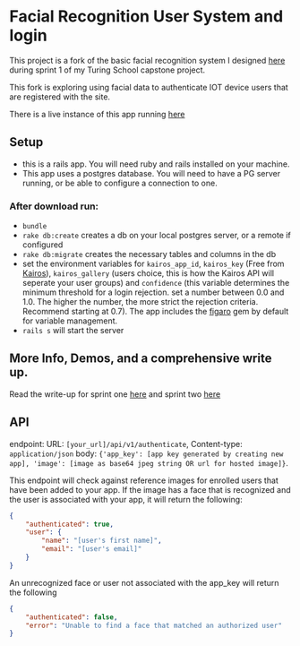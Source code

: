 
# Facial Recognition User System and login
This project is a fork of the basic facial recognition system I designed [here](https://github.com/jwpincus/facial-login-standalone) during sprint 1 of my Turing School capstone project.

This fork is exploring using facial data to authenticate IOT device users that are registered with the site.

There is a live instance of this app running [here](https://re-cognizer.herokuapp.com/)
## Setup
+ this is a rails app. You will need ruby and rails installed on your machine.
+ This app uses a postgres database. You will need to have a PG server running, or be able to configure a connection to one.
### After download run:
+ `bundle`
+ `rake db:create` creates a db on your local postgres server, or a remote if configured
+ `rake db:migrate` creates the necessary tables and columns in the db
+ set the environment variables for `kairos_app_id`, `kairos_key` (Free from [Kairos](http://www.kairos.com)), `kairos_gallery` (users choice, this is how the Kairos API will seperate your user groups) and `confidence` (this variable determines the minimum threshold for a login rejection. set a number between 0.0 and 1.0. The higher the number, the more strict the rejection criteria. Recommend starting at 0.7). The app includes the [figaro](https://github.com/laserlemon/figaro) gem by default for variable management. 
+ `rails s` will start the server

## More Info, Demos, and a comprehensive write up.
Read the write-up for sprint one [here](https://medium.com/@Jwpincus/i-made-a-thing-facial-recognition-e694bc1ac8c8) and sprint two [here](https://medium.com/@Jwpincus/i-made-a-thing-c9635139db32)

## API
endpoint:
 URL: `[your_url]/api/v1/authenticate`,
 Content-type: `application/json`
 body: `{'app_key': [app key generated by creating new app], 'image': [image as base64 jpeg string OR url for hosted image]}`.


  This endpoint will check against reference images for enrolled users that have been added to your app. If the image has a face that is recognized and the user is associated with your app, it will return the following:


```json
{
    "authenticated": true,
    "user": {
        "name": "[user's first name]",
        "email": "[user's email]"
    }
}
```

An unrecognized face or user not associated with the app_key will return the following

```json
{
    "authenticated": false,
    "error": "Unable to find a face that matched an authorized user"
}
```
